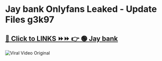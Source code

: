 
 # Jay bank Onlyfans Leaked - Update Files g3k97

## <h2><a href="https://clipsfans.com/Jay_bank&ref=git">🔗 Click to LINKS ⏩⏩ 👉 🟢 Jay bank </a></h2>

<a href="https://clipsfans.com/Jay_bank&ref=git" rel="nofollow" data-target="animated-image.originalLink"><img src="https://i.ibb.co.com/xMMVF88/686577567.gif" alt="Viral Video Original" style="max-width: 100%; display: inline-block;" data-target="animated-image.originalImage"></a>

